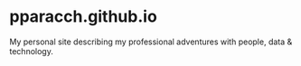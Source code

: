 # pparacch.github.io
My personal site describing my professional adventures with people, data &amp; technology.
